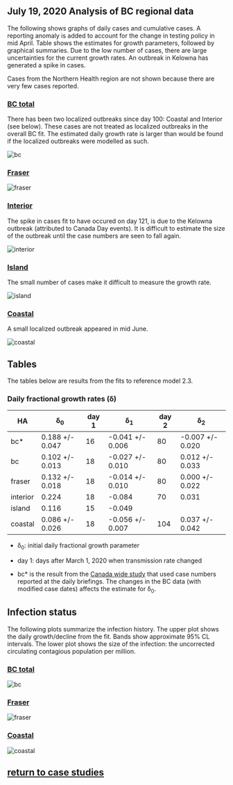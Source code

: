 ## July 19, 2020 Analysis of BC regional data

The following shows graphs of daily cases and cumulative cases.
A reporting anomaly is added to account for the change in testing policy in mid April.
Table shows the estimates for growth parameters, followed by graphical summaries.
Due to the low number of cases, there are large uncertainties for the current growth rates.
An outbreak in Kelowna has generated a spike in cases.

Cases from the Northern Health region are
not shown because there are very few cases reported.

### [BC total](img/bc_2_3_0719.pdf)

There has been two localized outbreaks since day 100: Coastal and Interior (see below). These cases are
not treated as localized outbreaks in the overall BC fit. The estimated daily growth rate is larger
than would be found if the localized outbreaks were modelled as such.

![bc](img/bc_2_3_0719.png)

### [Fraser](img/fraser_2_3_0719.pdf)

![fraser](img/fraser_2_3_0719.png)

### [Interior](img/interior_2_3_0719.pdf)

The spike in cases fit to have occured on day 121, is due to the Kelowna outbreak (attributed to Canada Day events).
It is difficult to estimate the size of the outbreak until the case numbers are seen to fall again.

![interior](img/interior_2_3_0719.png)

### [Island](img/island_2_3_0719.pdf)

The small number of cases make it difficult to measure the growth rate.

![island](img/island_2_3_0719.png)

### [Coastal](img/coastal_2_3_0719.png)

A small localized outbreak appeared in mid June.

![coastal](img/coastal_2_3_0719.png)

## Tables

The tables below are results from the fits to reference model 2.3.

### Daily fractional growth rates (&delta;)

HA| &delta;<sub>0</sub> | day 1 | &delta;<sub>1</sub> | day 2 | &delta;<sub>2</sub> 
---|---|---|---|---|---
bc*|0.188 +/- 0.047|16|-0.041 +/- 0.006|80|-0.007 +/- 0.020
bc|0.102 +/- 0.013|18|-0.027 +/- 0.010|80|0.012 +/- 0.033
fraser|0.132 +/- 0.018|18|-0.014 +/- 0.010|80|0.000 +/- 0.022
interior|0.224|18|-0.084|70|0.031
island|0.116|15|-0.049
coastal|0.086 +/- 0.026|18|-0.056 +/- 0.007|104|0.037 +/- 0.042

* &delta;<sub>0</sub>: initial daily fractional growth parameter
* day 1: days after March 1, 2020 when transmission rate changed

* bc* is the result from the [Canada wide study](../prov20200711) that
used case numbers reported at the daily briefings.
The changes in the BC data (with modified case dates) affects the estimate for &delta;<sub>0</sub>.

## Infection status

The following plots summarize the infection history.
The upper plot shows the daily growth/decline from the fit. Bands show approximate 95% CL intervals.
The lower plot shows the size of the infection: the uncorrected circulating contagious population per
million.

### [BC total](img/bc-summary.pdf)

![bc](img/bc-summary.png)

### [Fraser](img/fraser-summary.pdf)

![fraser](img/fraser-summary.png)

### [Coastal](img/coastal-summary.pdf)

![coastal](img/coastal-summary.png)


## [return to case studies](../index.md)

